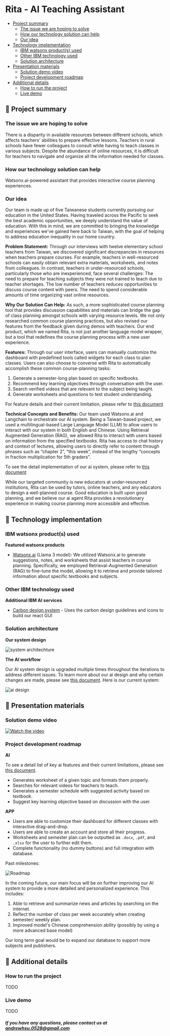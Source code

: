 # Rita - AI Teaching Assistant

- [Project summary](#project-summary)
  - [The issue we are hoping to solve](#the-issue-we-are-hoping-to-solve)
  - [How our technology solution can help](#how-our-technology-solution-can-help)
  - [Our idea](#our-idea)
- [Technology implementation](#technology-implementation)
  - [IBM watsonx product(s) used](#ibm-watsonx-products-used)
  - [Other IBM technology used](#other-ibm-technology-used)
  - [Solution architecture](#solution-architecture)
- [Presentation materials](#presentation-materials)
  - [Solution demo video](#solution-demo-video)
  - [Project development roadmap](#project-development-roadmap)
- [Additional details](#additional-details)
  - [How to run the project](#how-to-run-the-project)
  - [Live demo](#live-demo)

## :purple_heart: Project summary

### The issue we are hoping to solve

There is a disparity in available resources between different schools, which affects teachers' abilities to prepare effective lessons. Teachers in rural schools have fewer colleagues to consult while having to teach classes in various subjects. Despite the abundance of online resources, it is difficult for teachers to navigate and organize all the information needed for classes.

### How our technology solution can help

Watsonx.ai-powered assistant that provides interactive course planning experiences.

### Our idea

Our team is made up of five Taiwanese students currently pursuing our education in the United States. Having traveled across the Pacific to seek the best academic opportunities, we deeply understand the value of education. With this in mind, we are committed to bringing the knowledge and experiences we've gained here back to Taiwan, with the goal of helping to address education inequality in our home country.

**Problem Statement:**
Through our interviews with twelve elementary school teachers from Taiwan, we discovered significant discrepancies in resources when teachers prepare courses. For example, teachers in well-resourced schools can easily obtain relevant extra materials, worksheets, and notes from colleagues. In contrast, teachers in under-resourced schools, particularly those who are inexperienced, face several challenges:
The need to prepare for teaching subjects they were not trained to teach due to teacher shortages.
The low number of teachers reduces opportunities to discuss course content with peers.
The need to spend considerable amounts of time organizing vast online resources.

**Why Our Solution Can Help:**
As such, a more sophisticated course planning tool that provides discussion capabilities and materials can bridge the gap of class planning amongst schools with varying resource levels. We not only researched common course planning practices, but also revised our features from the feedback given during demos with teachers. Our end product, which we named Rita, is not just another language model wrapper, but a tool that redefines the course planning process with a new user experience.

**Features:**
Through our user interface, users can manually customize the dashboard with predefined tools called widgets for each class to plan classes. Users can also choose to converse with Rita to automatically accomplish these common course-planning tasks:

1. Generate a semester-long plan based on specific textbooks.
2. Recommend key learning objectives through conversation with the user.
3. Search verified videos that are relevant to the subject being taught.
4. Generate worksheets and questions to test student understanding.

For feature details and their current limitation, please refer to [this document](https://docs.google.com/document/d/1FSf4swprNvd4V2dWTQ28K49oih-5wg9wwJxI-5eTkJk/edit?tab=t.0)

**Technical Concepts and Benefits:**
Our team used Watsonx.ai and Langchain to orchestrate our AI system. Being a Taiwan-based project, we used a multilingual-based Large Language Model (LLM) to allow users to interact with our system in both English and Chinese. Using Retrieval Augmented Generation (RAG), we allowed Rita to interact with users based on information from the specified textbooks. Rita has access to chat history and context of lectures, allowing users to directly refer to content through phrases such as “chapter 2”, “this week”, instead of the lengthy “concepts in fraction multiplication for 5th graders”. 

To see the detail implementation of our ai system, please refer to [this document](https://docs.google.com/document/d/1gaajXZ1rThH_nbuSNh4QiEwqpYV7OD_akKKs73_praM/edit?usp=sharing)

While our targeted community is new educators at under-resourced institutions, Rita can be used by tutors, online teachers, and any educators to design a well-planned course. Good education is built upon good planning, and we believe our ai agent Rita provides a revolutionary experience in making course planning more accessible and effective.

## :purple_heart: Technology implementation

### IBM watsonx product(s) used

**Featured watsonx products**

- [Watsonx.ai](https://www.ibm.com/products/watsonx-ai) (Llama 3 model): We utilized Watsonx.ai to generate suggestions, notes, and worksheets that assist teachers in course planning. Specifically, we employed Retrieval-Augmented Generation (RAG) to fine-tune the model, allowing it to retrieve and provide tailored information about specific textbooks and subjects.

### Other IBM technology used

**Additional IBM AI services**

- [Carbon design system](https://carbondesignsystem.com/) - Uses the carbon design guidelines and icons to build our react GUI

### Solution architecture

**Our system design**

![system architechture](https://drive.google.com/uc?id=1St1z9UefzqMw2v-Thacw2x1vpHBUm7I8)

**The AI workflow**

Our AI system design is upgraded multiple times throughout the iterations to address different issues. To learn more about our ai design and why certain changes are made, please see [this document](https://docs.google.com/document/d/1gaajXZ1rThH_nbuSNh4QiEwqpYV7OD_akKKs73_praM/edit?usp=sharing). Here is our current system:

![ai design](https://drive.google.com/uc?id=1aV1LpqEJ7zEysPh8ETP5eSh1OPPy9B8Y)



## :purple_heart: Presentation materials

### Solution demo video
[![Watch the video](https://img.youtube.com/vi/spGOiM32nGE/0.jpg)](https://www.youtube.com/watch?v=spGOiM32nGE)



### Project development roadmap

**AI**

To see a detail list of key ai features and their current limitations, please see [this document](https://docs.google.com/document/d/1FSf4swprNvd4V2dWTQ28K49oih-5wg9wwJxI-5eTkJk/edit?usp=drive_link).

- Generates worksheet of a given topic and formats them properly. 
- Searches for relevant videos for teachers to teach.
- Generates a semester schedule with suggested activity based on textbook.
- Suggest key learning objective based on discussion with the user.

**APP**

- Users are able to customize their dashboard for different classes with interactive drag-and-drop.
- Users are able to create an account and store all their progress.
- Worksheets and semester plan can be outputted as `.docx`, `.pdf`, and `.xlsx` for the user to further edit them.
- Complete functionality (no dummy buttons) and full integration with database.


Past milestones:

![Roadmap](https://drive.google.com/uc?id=1_91VqXKG8fYhD_dyW_BYGmodPPT2yQQB)

In the coming future, our main focus will be on further improving our AI system to provide a more detailed and personalized experience. This includes:

1. Able to retrieve and summarize news and articles by searching on the internet.
2. Reflect the number of class per week accurately when creating semester/ weekly plan.
3. Improved model's Chinese comprehension ability (possibly by using a more advanced base model)

Our long term goal would be to expand our database to support more subjects and publishers.




## :purple_heart: Additional details

### How to run the project

TODO

### Live demo

TODO

##### If you have any questions, please contact us at *andrewhsu.0528@gmail.com*
